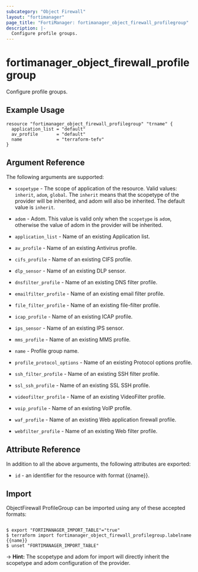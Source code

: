 ```yaml
---
subcategory: "Object Firewall"
layout: "fortimanager"
page_title: "FortiManager: fortimanager_object_firewall_profilegroup"
description: |-
  Configure profile groups.
---
```


# fortimanager_object_firewall_profilegroup
Configure profile groups.

## Example Usage

```hcl
resource "fortimanager_object_firewall_profilegroup" "trname" {
  application_list = "default"
  av_profile       = "default"
  name             = "terraform-tefv"
}
```

## Argument Reference


The following arguments are supported:

* `scopetype` - The scope of application of the resource. Valid values: `inherit`, `adom`, `global`. The `inherit` means that the scopetype of the provider will be inherited, and adom will also be inherited. The default value is `inherit`.
* `adom` - Adom. This value is valid only when the `scopetype` is `adom`, otherwise the value of adom in the provider will be inherited.

* `application_list` - Name of an existing Application list.
* `av_profile` - Name of an existing Antivirus profile.
* `cifs_profile` - Name of an existing CIFS profile.
* `dlp_sensor` - Name of an existing DLP sensor.
* `dnsfilter_profile` - Name of an existing DNS filter profile.
* `emailfilter_profile` - Name of an existing email filter profile.
* `file_filter_profile` - Name of an existing file-filter profile.
* `icap_profile` - Name of an existing ICAP profile.
* `ips_sensor` - Name of an existing IPS sensor.
* `mms_profile` - Name of an existing MMS profile.
* `name` - Profile group name.
* `profile_protocol_options` - Name of an existing Protocol options profile.
* `ssh_filter_profile` - Name of an existing SSH filter profile.
* `ssl_ssh_profile` - Name of an existing SSL SSH profile.
* `videofilter_profile` - Name of an existing VideoFilter profile.
* `voip_profile` - Name of an existing VoIP profile.
* `waf_profile` - Name of an existing Web application firewall profile.
* `webfilter_profile` - Name of an existing Web filter profile.


## Attribute Reference

In addition to all the above arguments, the following attributes are exported:
* `id` - an identifier for the resource with format {{name}}.

## Import

ObjectFirewall ProfileGroup can be imported using any of these accepted formats:
```

$ export "FORTIMANAGER_IMPORT_TABLE"="true"
$ terraform import fortimanager_object_firewall_profilegroup.labelname {{name}}
$ unset "FORTIMANAGER_IMPORT_TABLE"
```
-> **Hint:** The scopetype and adom for import will directly inherit the scopetype and adom configuration of the provider.
